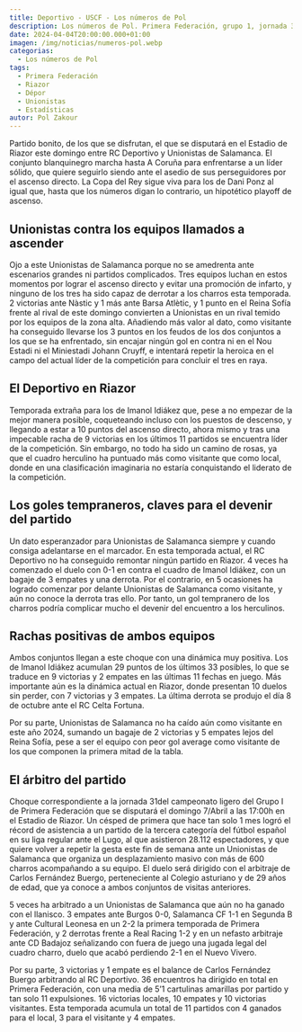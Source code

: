 ```yaml
---
title: Deportivo - USCF - Los números de Pol
description: Los números de Pol. Primera Federación, grupo 1, jornada 31.
date: 2024-04-04T20:00:00.000+01:00
imagen: /img/noticias/numeros-pol.webp
categorias:
  - Los números de Pol
tags:
  - Primera Federación
  - Riazor
  - Dépor
  - Unionistas
  - Estadísticas
autor: Pol Zakour
---
```


Partido bonito, de los que se disfrutan, el que se disputará en el Estadio de Riazor este domingo entre RC Deportivo y Unionistas de Salamanca. El conjunto blanquinegro marcha hasta A Coruña para enfrentarse a un líder sólido, que quiere seguirlo siendo ante el asedio de sus perseguidores por el ascenso directo. La Copa del Rey sigue viva para los de Dani Ponz al igual que, hasta que los números digan lo contrario, un hipotético playoff de ascenso.

## Unionistas contra los equipos llamados a ascender

Ojo a este Unionistas de Salamanca porque no se amedrenta ante escenarios grandes ni partidos complicados. Tres equipos luchan en estos momentos por lograr el ascenso directo y evitar una promoción de infarto, y ninguno de los tres ha sido capaz de derrotar a los charros esta temporada. 2 victorias ante Nàstic y 1 más ante Barsa Atlètic, y 1 punto en el Reina Sofía frente al rival de este domingo convierten a Unionistas en un rival temido por los equipos de la zona alta. Añadiendo más valor al dato, como visitante ha conseguido llevarse los 3 puntos en los feudos de los dos conjuntos a los que se ha enfrentado, sin encajar ningún gol en contra ni en el Nou Estadi ni el Miniestadi Johann Cruyff, e intentará repetir la heroica en el campo del actual líder de la competición para concluir el tres en raya.

## El Deportivo en Riazor

Temporada extraña para los de Imanol Idiákez que, pese a no empezar de la mejor manera posible, coqueteando incluso con los puestos de descenso, y llegando a estar a 10 puntos del ascenso directo, ahora mismo y tras una impecable racha de 9 victorias en los últimos 11 partidos se encuentra líder de la competición. Sin embargo, no todo ha sido un camino de rosas, ya que el cuadro herculino ha puntuado más como visitante que como local, donde en una clasificación imaginaria no estaría conquistando el liderato de la competición.

## Los goles tempraneros, claves para el devenir del partido

Un dato esperanzador para Unionistas de Salamanca siempre y cuando consiga adelantarse en el marcador. En esta temporada actual, el RC Deportivo no ha conseguido remontar ningún partido en Riazor. 4 veces ha comenzado el duelo con 0-1 en contra el cuadro de Imanol Idiákez, con un bagaje de 3 empates y una derrota. Por el contrario, en 5 ocasiones ha logrado comenzar por delante Unionistas de Salamanca como visitante, y aún no conoce la derrota tras ello. Por tanto, un gol tempranero de los charros podría complicar mucho el devenir del encuentro a los herculinos.

## Rachas positivas de ambos equipos

Ambos conjuntos llegan a este choque con una dinámica muy positiva. Los de Imanol Idiákez acumulan 29 puntos de los últimos 33 posibles, lo que se traduce en 9 victorias y 2 empates en las últimas 11 fechas en juego. Más importante aún es la dinámica actual en Riazor, donde presentan 10 duelos sin perder, con 7 victorias y 3 empates. La última derrota se produjo el día 8 de octubre ante el RC Celta Fortuna.

Por su parte, Unionistas de Salamanca no ha caído aún como visitante en este año 2024, sumando un bagaje de 2 victorias y 5 empates lejos del Reina Sofía, pese a ser el equipo con peor gol average como visitante de los que componen la primera mitad de la tabla.

## El árbitro del partido

Choque correspondiente a la jornada 31del campeonato ligero del Grupo I de Primera Federación que se disputará el domingo 7/Abril a las 17:00h en el Estadio de Riazor. Un césped de primera que hace tan solo 1 mes logró el récord de asistencia a un partido de la tercera categoría del fútbol español en su liga regular ante el Lugo, al que asistieron 28.112 espectadores, y que quiere volver a repetir la gesta este fin de semana ante un Unionistas de Salamanca que organiza un desplazamiento masivo con más de 600 charros acompañando a su equipo. El duelo será dirigido con el arbitraje de Carlos Fernández Buergo, perteneciente al Colegio asturiano y de 29 años de edad, que ya conoce a ambos conjuntos de visitas anteriores.

5 veces ha arbitrado a un Unionistas de Salamanca que aún no ha ganado con el llanisco. 3 empates ante Burgos 0-0, Salamanca CF 1-1 en Segunda B y ante Cultural Leonesa en un 2-2 la primera temporada de Primera Federación, y 2 derrotas frente a Real Racing 1-2 y en un nefasto arbitraje ante CD Badajoz señalizando con fuera de juego una jugada legal del cuadro charro, duelo que acabó perdiendo 2-1 en el Nuevo Vivero.

Por su parte, 3 victorias y 1 empate es el balance de Carlos Fernández Buergo arbitrando al RC Deportivo. 36 encuentros ha dirigido en total en Primera Federación, con una media de 5’1 cartulinas amarillas por partido y tan solo 11 expulsiones. 16 victorias locales, 10 empates y 10 victorias visitantes. Esta temporada acumula un total de 11 partidos con 4 ganados para el local, 3 para el visitante y 4 empates.
